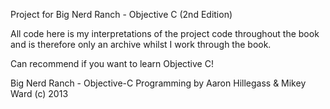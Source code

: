 Project for Big Nerd Ranch - Objective C (2nd Edition)

All code here is my interpretations of the project code throughout the book and is therefore only an archive whilst I work through the book.

Can recommend if you want to learn Objective C!

Big Nerd Ranch - Objective-C Programming by Aaron Hillegass & Mikey Ward (c) 2013
